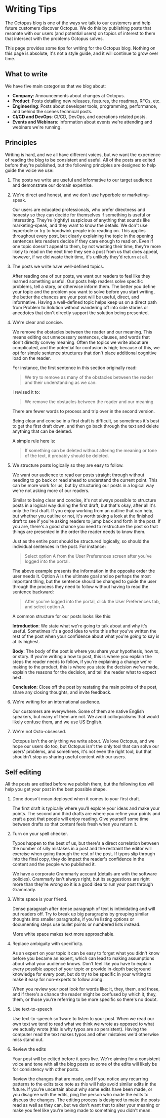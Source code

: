 # Writing Tips

The Octopus blog is one of the ways we talk to our customers and help future customers discover Octopus. We do this by publishing posts that resonate with our users (and potential users) on topics of interest to them that intersect with the problems Octopus solves.

This page provides some tips for writing for the Octopus blog. Nothing on this page is absolute, it's not a style guide, and it will continue to grow over time.

## What to write

We have five main categories that we blog about:

- **Company**: Announcements about changes at Octopus.
- **Product**: Posts detailing new releases, features, the roadmap, RFCs, etc.
- **Engineering**: Posts about developer tools, programming, performance, and behind the scenes technical posts.
- **CI/CD and DevOps**: CI/CD, DevOps, and operations related posts.
- **Events and Webinars**: Information about events we're attending and webinars we're running.

## Principles

Writing is hard, and we all have different voices, but we want the experience of reading the blog to be consistent and useful. All of the posts are edited before they're published, but the following principles are designed to help guide the voice we use:

1. The posts we write are useful and informative to our target audience and demonstrate our domain expertise.

1. We're direct and honest, and we don't use hyperbole or marketing-speak.

    Our users are educated professionals, who prefer directness and honesty so they can decide for themselves if something is useful or interesting. They're (rightly) suspicious of anything that sounds like marketing-speak, and they want to know the details. We don't use hyperbole or try to hoodwink people into reading on. This applies throughout every post, but clearly explaining the topic in the opening sentences lets readers decide if they care enough to read on. Even if one topic doesn't appeal to them, by not wasting their time, they're more likely to read on the next time they see a post from us that does appeal, however, if we did waste their time, it's unlikely they'd return at all.

1. The posts we write have well-defined topics.

    After reading one of our posts, we want our readers to feel like they learned something useful. Our posts help readers solve specific problems, tell a story, or otherwise inform them. The better you define your topic and the problem you want to solve before you start writing, the better the chances are your post will be useful, direct, and informative. Having a well-defined topic helps keep us on a direct path from Problem to Solution without wandering off into side stories or anecdotes that don't directly support the solution being presented.

1. We're clear and concise.

    We remove the obstacles between the reader and our meaning. This means editing out unnecessary sentences, clauses, and words that don't directly convey meaning. Often the topics we write about are complicated, and the potential for confusion is high; because of this, we opt for simple sentence structures that don't place additional cognitive load on the reader.

    For instance, the first sentence in this section originally read:

    > We try to remove as many of the obstacles between the reader and their understanding as we can.

    I revised it to:

    > We remove the obstacles between the reader and our meaning.

    There are fewer words to process and trip over in the second version.

    Being clear and concise in a first draft is difficult, so sometimes it's best to get the first draft down, and then go back through the text and delete anything that can be deleted.

    A simple rule here is:

    > If something can be deleted without altering the meaning or tone of the text, it probably should be deleted.

1. We structure posts logically so they are easy to follow.

    We want our audience to read our posts straight through without needing to go back or read ahead to understand the current point. This can be more work for us, but by structuring our posts in a logical way we're not asking more of our readers.

    Similar to being clear and concise, it's not always possible to structure posts in a logical way during the first draft, but that's okay, after all it's only the first draft. If you enjoy working from an outline that can help, but whether you outline or not, it's worth taking a look at the finished draft to see if you're asking readers to jump back and forth in the post. If you are, there's a good chance you need to restructure the post so that things are presented in the order the reader needs to know them.

    Just as the entire post should be structured logically, so should the individual sentences in the post. For instance:

    > Select option A from the User Preferences screen after you've logged into the portal.

    The above example presents the information in the opposite order the user needs it. Option A is the ultimate goal and so perhaps the most important thing, but the sentence should be changed to guide the user through the process they need to follow without having to read the sentence backward:

    > After you've logged into the portal, click the User Preferences tab, and select option A.

    A common structure for our posts looks like this:

    **Introduction**: We state what we're going to talk about and why it's useful. Sometimes it's a good idea to write this after you've written the rest of the post when your confidence about what you're *going* to say is at its highest.

    **Body**: The body of the post is where you share your hypothesis, how to, or story. If you're writing a how to post, this is where you explain the steps the reader needs to follow, if you're explaining a change we're making to the product, this is where you state the decision we've made, explain the reasons for the decision, and tell the reader what to expect next.

    **Conclusion**: Close off the post by restating the main points of the post, share any closing thoughts, and invite feedback.

1. We're writing for an international audience.

    Our customers are everywhere. Some of them are native English speakers, but many of them are not. We avoid colloquialisms that would likely confuse them, and we use US English.

1. We're not Octo-obsessed.

    Octopus isn't the only thing we write about. We love Octopus, and we hope our users do too, but Octopus isn't the only tool that can solve our users' problems, and sometimes, it's not even the right tool, but that shouldn't stop us sharing useful content with our users.

## Self editing

All the posts are edited before we publish them, but the following tips will help you get your post in the best possible shape.

1. Done doesn't mean deployed when it comes to your first draft.

   The first draft is typically where you'll explore your ideas and make your points. The second and third drafts are where you refine your points and craft a post that people will enjoy reading. Give yourself some time between drafts so that content feels fresh when you return it.

1. Turn on your spell checker.

   Typos happen to the best of us, but there's a direct correlation between the number of silly mistakes in a post and the restraint the editor will exercise when going through the rest of the post. If typos slip through into the final copy, they do impact the reader's confidence in the content and the people who published it.

   We have a corporate Grammarly account (details are with the software policies). Grammarly isn't always right, but its suggestions are right more than they're wrong so it is a good idea to run your post through Grammarly.

1. White space is your friend.

   Dense paragraph after dense paragraph of text is intimidating and will put readers off. Try to break up big paragraphs by grouping similar thoughts into smaller paragraphs, if you're listing options or documenting steps use bullet points or numbered lists instead.

   More white space makes text more approachable.

1. Replace ambiguity with specificity.

   As an expert on your topic it can be easy to forget what you didn't know before you became an expert, which can lead to making assumptions about what your audience knows. Don't feel like you have to explain every possible aspect of your topic or provide in-depth background knowledge for every post, but do try to be specific in your writing to make it easy for non-experts to follow along.

   When you review your post look for words like: it, they, them, and those, and if there's a chance the reader might be confused by which it, they, them, or those you're referring to be more specific so there's no doubt.

1. Use text-to-speech

   Use text-to-speech software to listen to your post. When we read our own text we tend to read what we think we wrote as opposed to what we actually wrote (this is why typos are so persistent). Having the computer read the text makes typos and other mistakes we'd otherwise miss stand out.

1. Review the edits

    Your post will be edited before it goes live. We're aiming for a consistent voice and tone with all the blog posts so some of the edits will likely be for consistency with other posts.

    Review the changes that are made, and if you notice any recurring patterns to the edits take note as this will help avoid similar edits in the future. If you're uncertain about why some edits have been made, or you disagree with the edits, ping the person who made the edits to discuss the changes. The editing process is designed to make the posts read as well as they can, but we don't want that to alter your meaning or make you feel like you're being made to something you didn't mean.
